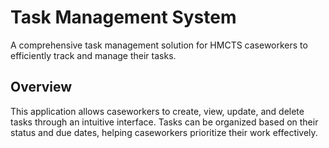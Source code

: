 # Task Management System
A comprehensive task management solution for HMCTS caseworkers to efficiently track and manage their tasks.
## Overview
This application allows caseworkers to create, view, update, and delete tasks through an intuitive interface. Tasks can be organized based on their status and due dates, helping caseworkers prioritize their work effectively.